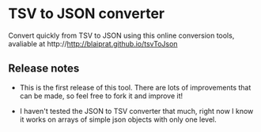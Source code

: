 TSV to JSON converter
=====================

Convert quickly from TSV to JSON using this online conversion tools, avaliable at http://http://blaiprat.github.io/tsvToJson



Release notes
-------------

* This is the first release of this tool. There are lots of improvements that can be made, so feel free to fork it and improve it!

* I haven't tested the JSON to TSV converter that much, right now I know it works on arrays of simple json objects with only one level.